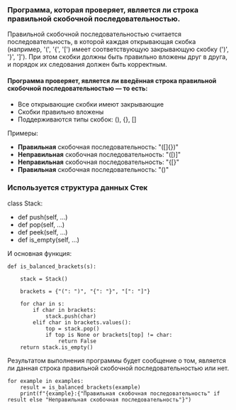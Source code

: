 ### Программа, которая проверяет, является ли строка правильной скобочной последовательностью.

Правильной скобочной последовательностью считается последовательность, в которой каждая открывающая скобка (например, '(', '{', '[') имеет соответствующую закрывающую скобку (')', '}', ']'). При этом скобки должны быть правильно вложены друг в друга, и порядок их следования должен быть корректным.

#### Программа проверяет, является ли введённая строка правильной скобочной последовательностью — то есть:
- Все открывающие скобки имеют закрывающие
- Скобки правильно вложены
- Поддерживаются типы скобок: (), {}, [] 

Примеры:
- **Правильная** скобочная последовательность: "([]{})"
- **Неправильная** скобочная последовательность: "([)]"
- **Неправильная** скобочная последовательность: "{[}"
- **Правильная** скобочная последовательность: "()"

### Используется структура данных Стек

class Stack:
- def push(self, ...)
- def pop(self, ...)
- def peek(self, ...)
- def is_empty(self, ...)

И основная функция:

    def is_balanced_brackets(s):

        stack = Stack()

        brackets = {"(": ")", "{": "}", "[": "]"}

        for char in s:
            if char in brackets:
                stack.push(char)
            elif char in brackets.values():
                top = stack.pop()
                if top is None or brackets[top] != char:
                    return False
        return stack.is_empty()


Результатом выполнения программы будет сообщение о том, является ли данная строка правильной скобочной последовательностью или нет. 

    for example in examples:
        result = is_balanced_brackets(example)
        print(f"{example}:{"Правильная скобочная последовательность" if result else "Неправильная скобочная последовательность"}")